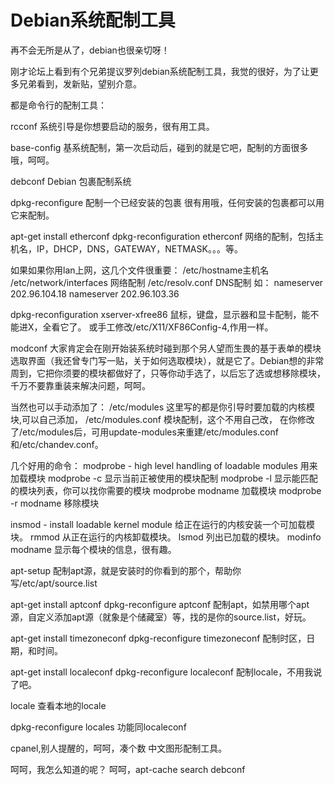 # Debian系统配制工具

再不会无所是从了，debian也很亲切呀！ 

刚才论坛上看到有个兄弟提议罗列debian系统配制工具，我觉的很好，为了让更多兄弟看到，发新贴，望别介意。 

都是命令行的配制工具： 

rcconf 
系统引导是你想要启动的服务，很有用工具。 

base-config 
基系统配制，第一次启动后，碰到的就是它吧，配制的方面很多哦，呵呵。 

debconf Debian 包裹配制系统 

dpkg-reconfigure 配制一个已经安装的包裹 
很有用哦，任何安装的包裹都可以用它来配制。 

apt-get install etherconf 
dpkg-reconfiguration etherconf 
网络的配制，包括主机名，IP，DHCP，DNS，GATEWAY，NETMASK。。。等。 

如果如果你用lan上网，这几个文件很重要： 
/etc/hostname主机名 
/etc/network/interfaces 网络配制 
/etc/resolv.conf DNS配制 
如： 
nameserver 202.96.104.18 
nameserver 202.96.103.36 

dpkg-reconfiguration xserver-xfree86 
鼠标，键盘，显示器和显卡配制，能不能进X，全看它了。 
或手工修改/etc/X11/XF86Config-4,作用一样。 

modconf 
大家肯定会在刚开始装系统时碰到那个另人望而生畏的基于表单的模块选取界面（我还曾专门写一贴，关于如何选取模块），就是它了。Debian想的非常周到，它把你须要的模块都做好了，只等你动手选了，以后忘了选或想移除模块，千万不要靠重装来解决问题，呵呵。 

当然也可以手动添加了： 
/etc/modules 
这里写的都是你引导时要加载的内核模块,可以自己添加， 
/etc/modules.conf 
模块配制，这个不用自己改， 
在你修改了/etc/modules后，可用update-modules来重建/etc/modules.conf和/etc/chandev.conf。 

几个好用的命令： 
modprobe - high level handling of loadable modules 
用来加载模块 
modprobe -c 显示当前正被使用的模块配制 
modprobe -l 显示能匹配的模块列表，你可以找你需要的模块 
modprobe modname 加载模块 
modprobe -r modname 移除模块 

insmod - install loadable kernel module 
给正在运行的内核安装一个可加载模块。 
rmmod 
从正在运行的内核卸载模块。 
lsmod 
列出已加载的模块。 
modinfo modname 
显示每个模块的信息，很有趣。 

apt-setup 
配制apt源，就是安装时的你看到的那个，帮助你写/etc/apt/source.list 

apt-get install aptconf 
dpkg-reconfigure aptconf 
配制apt，如禁用哪个apt源，自定义添加apt源（就象是个储藏室）等，找的是你的source.list，好玩。 

apt-get install timezoneconf 
dpkg-reconfigure timezoneconf 
配制时区，日期，和时间。 

apt-get install localeconf 
dpkg-reconfigure localeconf 
配制locale，不用我说了吧。 

locale 
查看本地的locale 

dpkg-reconfigure locales 
功能同localeconf 

cpanel,别人提醒的，呵呵，凑个数 
中文图形配制工具。 

呵呵，我怎么知道的呢？ 
呵呵，apt-cache search debconf 